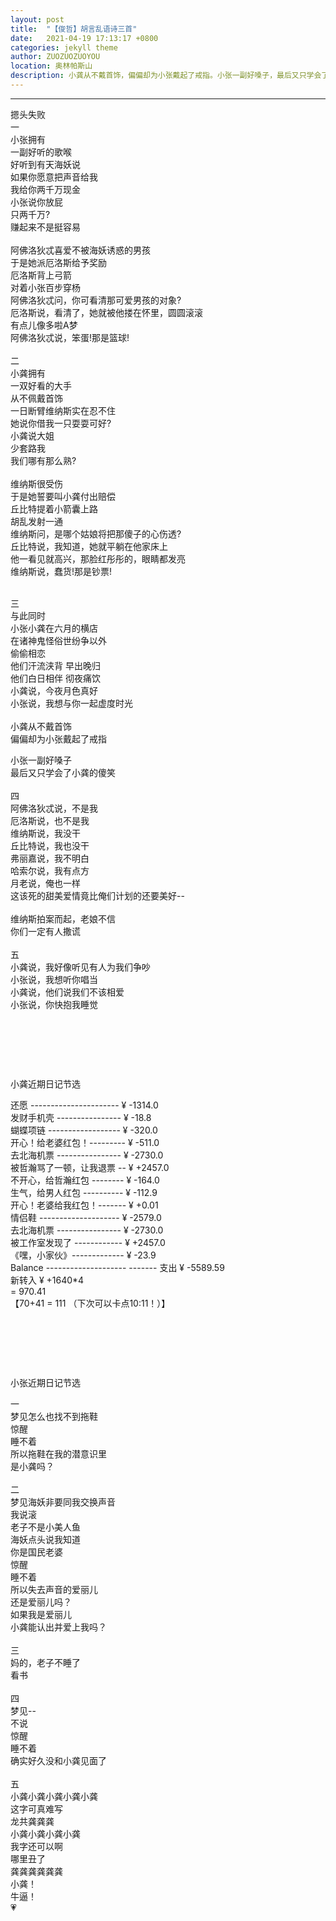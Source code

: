 ```yaml
---
layout: post
title:  "【俊哲】胡言乱语诗三首"
date:   2021-04-19 17:13:17 +0800
categories: jekyll theme
author: ZUOZUOZUOYOU
location: 奥林帕斯山
description: 小龚从不戴首饰，偏偏却为小张戴起了戒指。小张一副好嗓子，最后又只学会了小龚的傻笑。
---
```

---


摁头失败<br />
一<br />
小张拥有<br />
一副好听的歌喉<br />
好听到有天海妖说<br />
如果你愿意把声音给我<br />
我给你两千万现金<br />
小张说你放屁<br />
只两千万?<br />
赚起来不是挺容易<br />
  <br />
阿佛洛狄忒喜爱不被海妖诱惑的男孩 <br />
于是她派厄洛斯给予奖励<br />
厄洛斯背上弓箭<br />
对着小张百步穿杨 <br />
阿佛洛狄忒问，你可看清那可爱男孩的对象? <br />
厄洛斯说，看清了，她就被他搂在怀里，圆圆滚滚 <br />
有点儿像多啦A梦 <br />
阿佛洛狄忒说，笨蛋!那是篮球!<br />
  <br />
二<br />
小龚拥有<br />
一双好看的大手<br />
从不佩戴首饰<br />
一日断臂维纳斯实在忍不住<br />
她说你借我一只耍耍可好?<br />
小龚说大姐<br />
少套路我<br />
我们哪有那么熟?<br />
  <br />
维纳斯很受伤<br />
于是她誓要叫小龚付出赔偿<br />
丘比特提着小箭囊上路<br />
胡乱发射一通<br />
维纳斯问，是哪个姑娘将把那傻子的心伤透?<br />
丘比特说，我知道，她就平躺在他家床上<br />
他一看见就高兴，那脸红彤彤的，眼睛都发亮<br />
维纳斯说，蠢货!那是钞票!<br />
  <br />

三<br />
与此同时<br />
小张小龚在六月的横店<br />
在诸神鬼怪俗世纷争以外<br />
偷偷相恋<br />
他们汗流浃背 早出晚归<br />
他们白日相伴 彻夜痛饮<br />
小龚说，今夜月色真好<br />
小张说，我想与你一起虚度时光<br />
  <br />
小龚从不戴首饰<br />
偏偏却为小张戴起了戒指<br />

小张一副好嗓子<br />
最后又只学会了小龚的傻笑<br />
   <br />
四<br />
阿佛洛狄忒说，不是我<br />
厄洛斯说，也不是我<br />
维纳斯说，我没干<br />
丘比特说，我也没干<br />
弗丽嘉说，我不明白<br />
哈索尔说，我有点方<br />
月老说，俺也一样<br />
这该死的甜美爱情竟比俺们计划的还要美好--<br />
  <br />
维纳斯拍案而起，老娘不信<br />
你们一定有人撒谎<br />
   <br />
五<br />
小龚说，我好像听见有人为我们争吵<br />
小张说，我想听你唱当<br />
小龚说，他们说我们不该相爱<br />
小张说，你快抱我睡觉<br />


<p> </p>

<p> </p>

<p> </p>


小龚近期日记节选<br />

还愿 ---------------------- ¥ -1314.0<br />
发财手机壳 ---------------- ¥ -18.8<br />
蝴蝶项链 ------------------ ¥ -320.0<br />
开心！给老婆红包！--------- ¥ -511.0<br />
去北海机票 ---------------- ¥ -2730.0<br />
被哲瀚骂了一顿，让我退票 -- ¥ +2457.0<br />
不开心，给哲瀚红包 -------- ¥ -164.0<br />
生气，给男人红包 ---------- ¥ -112.9<br />
开心！老婆给我红包！------- ¥ +0.01<br />
情侣鞋 -------------------- ¥ -2579.0<br />
去北海机票 ---------------- ¥ -2730.0<br />
被工作室发现了 ------------ ¥ +2457.0<br />
《嘿，小家伙》------------- ¥ -23.9<br />
Balance -------------------- -------
                      支出 ¥ -5589.59 <br />
		      新转入 ¥ +1640*4 <br />
                      = 970.41<br />
【70+41 = 111 （下次可以卡点10:11！）】<br />

<p> </p>

<p> </p>

<p> </p>

小张近期日记节选<br />

一<br />
梦见怎么也找不到拖鞋<br />
惊醒<br />
睡不着<br />
所以拖鞋在我的潜意识里<br />
是小龚吗？<br />
   <br />
二<br />
梦见海妖非要同我交换声音<br />
我说滚<br />
老子不是小美人鱼<br />
海妖点头说我知道<br />
你是国民老婆<br />
惊醒<br />
睡不着<br />
所以失去声音的爱丽儿<br />
还是爱丽儿吗？<br />
如果我是爱丽儿<br />
小龚能认出并爱上我吗？<br />
   <br />
三<br />
妈的，老子不睡了<br />
看书<br />
  <br />
四<br />
梦见--<br />
不说<br />
惊醒<br />
睡不着<br />
确实好久没和小龚见面了<br />
   <br />
五<br />
小龚小龚小龚小龚小龚<br />
这字可真难写<br />
龙共龚龚龚<br />
小龚小龚小龚小龚<br />
我字还可以啊<br />
哪里丑了<br />
龚龚龚龚龚龚<br />
小龚！<br />
牛逼！<br />
💗<br />






